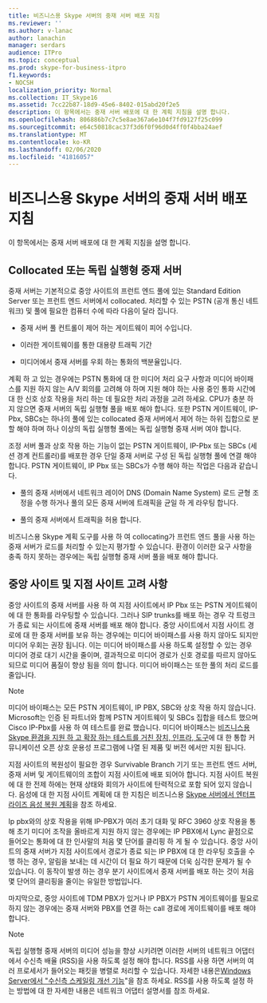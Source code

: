 ```yaml
---
title: 비즈니스용 Skype 서버의 중재 서버 배포 지침
ms.reviewer: ''
ms.author: v-lanac
author: lanachin
manager: serdars
audience: ITPro
ms.topic: conceptual
ms.prod: skype-for-business-itpro
f1.keywords:
- NOCSH
localization_priority: Normal
ms.collection: IT_Skype16
ms.assetid: 7cc22b87-18d9-45e6-8402-015abd20f2e5
description: 이 항목에서는 중재 서버 배포에 대 한 계획 지침을 설명 합니다.
ms.openlocfilehash: 806886b7c7c5e8ae367a6e104f7fd9127f25c099
ms.sourcegitcommit: e64c50818cac37f3d6f0f96d0d4ff0f4bba24aef
ms.translationtype: MT
ms.contentlocale: ko-KR
ms.lasthandoff: 02/06/2020
ms.locfileid: "41816057"
---
```

# <a name="deployment-guidelines-for-mediation-server-in-skype-for-business-server"></a>비즈니스용 Skype 서버의 중재 서버 배포 지침
 
이 항목에서는 중재 서버 배포에 대 한 계획 지침을 설명 합니다.
  
## <a name="collocated-or-stand-alone-mediation-server"></a>Collocated 또는 독립 실행형 중재 서버

중재 서버는 기본적으로 중앙 사이트의 프런트 엔드 풀에 있는 Standard Edition Server 또는 프런트 엔드 서버에서 collocated. 처리할 수 있는 PSTN (공개 통신 네트워크) 및 풀에 필요한 컴퓨터 수에 따라 다음이 달라 집니다.
  
- 중재 서버 풀 컨트롤이 제어 하는 게이트웨이 피어 수입니다.
    
- 이러한 게이트웨이를 통한 대용량 트래픽 기간
    
- 미디어에서 중재 서버를 우회 하는 통화의 백분율입니다.
    
계획 하 고 있는 경우에는 PSTN 통화에 대 한 미디어 처리 요구 사항과 미디어 바이패스를 지원 하지 않는 A/V 회의를 고려해 야 하며 지원 해야 하는 사용 중인 통화 시간에 대 한 신호 상호 작용을 처리 하는 데 필요한 처리 과정을 고려 하세요. CPU가 충분 하지 않으면 중재 서버의 독립 실행형 풀을 배포 해야 합니다. 또한 PSTN 게이트웨이, IP-Pbx, SBCs는 하나의 풀에 있는 collocated 중재 서버에서 제어 하는 하위 집합으로 분할 해야 하며 하나 이상의 독립 실행형 풀에는 독립 실행형 중재 서버 여야 합니다.
  
조정 서버 풀과 상호 작용 하는 기능이 없는 PSTN 게이트웨이, IP-Pbx 또는 SBCs (세션 경계 컨트롤러)를 배포한 경우 단일 중재 서버로 구성 된 독립 실행형 풀에 연결 해야 합니다. PSTN 게이트웨이, IP Pbx 또는 SBCs가 수행 해야 하는 작업은 다음과 같습니다.
  
- 풀의 중재 서버에서 네트워크 레이어 DNS (Domain Name System) 로드 균형 조정을 수행 하거나 풀의 모든 중재 서버에 트래픽을 균일 하 게 라우팅 합니다.
    
- 풀의 중재 서버에서 트래픽을 허용 합니다.
    
비즈니스용 Skype 계획 도구를 사용 하 여 collocating가 프런트 엔드 풀을 사용 하는 중재 서버가 로드를 처리할 수 있는지 평가할 수 있습니다. 환경이 이러한 요구 사항을 충족 하지 못하는 경우에는 독립 실행형 중재 서버 풀을 배포 해야 합니다.
  
## <a name="central-site-and-branch-site-considerations"></a>중앙 사이트 및 지점 사이트 고려 사항

 중앙 사이트의 중재 서버를 사용 하 여 지점 사이트에서 IP Pbx 또는 PSTN 게이트웨이에 대 한 통화를 라우팅할 수 있습니다. 그러나 SIP trunks를 배포 하는 경우 각 트렁크가 종료 되는 사이트에 중재 서버를 배포 해야 합니다. 중앙 사이트에서 지점 사이트 경로에 대 한 중재 서버를 보유 하는 경우에는 미디어 바이패스를 사용 하지 않아도 되지만 미디어 우회는 권장 됩니다. 이는 미디어 바이패스를 사용 하도록 설정할 수 있는 경우 미디어 경로 대기 시간을 줄이며, 결과적으로 미디어 경로가 신호 경로를 따르지 않아도 되므로 미디어 품질이 향상 됨을 의미 합니다. 미디어 바이패스는 또한 풀의 처리 로드를 줄입니다.
  
> [!NOTE]
> 미디어 바이패스는 모든 PSTN 게이트웨이, IP PBX, SBC와 상호 작용 하지 않습니다. Microsoft는 인증 된 파트너와 함께 PSTN 게이트웨이 및 SBCs 집합을 테스트 했으며 Cisco IP-Pbx를 사용 하 여 테스트를 완료 했습니다. 미디어 바이패스는 [비즈니스용 Skype 환경을 지원 하 고 확장 하는 테스트를 거친 장치, 인프라, 도구](http://partnersolutions.skypeforbusiness.com/solutionscatalog)에 대 한 통합 커뮤니케이션 오픈 상호 운용성 프로그램에 나열 된 제품 및 버전 에서만 지원 됩니다. 
  
지점 사이트의 복원성이 필요한 경우 Survivable Branch 기기 또는 프런트 엔드 서버, 중재 서버 및 게이트웨이의 조합이 지점 사이트에 배포 되어야 합니다. 지점 사이트 복원에 대 한 전제 하에는 현재 상태와 회의가 사이트에 탄력적으로 포함 되어 있지 않습니다. 음성에 대 한 지점 사이트 계획에 대 한 지침은 비즈니스용 [Skype 서버에서 엔터프라이즈 음성 복원 계획](../enterprise-voice-solution/enterprise-voice-resiliency.md)을 참조 하세요.
  
Ip pbx와의 상호 작용을 위해 IP-PBX가 여러 초기 대화 및 RFC 3960 상호 작용을 통해 초기 미디어 조작을 올바르게 지원 하지 않는 경우에는 IP PBX에서 Lync 끝점으로 들어오는 통화에 대 한 인사말의 처음 몇 단어를 클리핑 하 게 될 수 있습니다. 중앙 사이트의 중재 서버가 지점 사이트에서 경로가 종료 되는 IP PBX에 대 한 라우팅 호출을 수행 하는 경우, 알림을 보내는 데 시간이 더 필요 하기 때문에 더욱 심각한 문제가 될 수 있습니다. 이 동작이 발생 하는 경우 분기 사이트에서 중재 서버를 배포 하는 것이 처음 몇 단어의 클리핑을 줄이는 유일한 방법입니다.
  
마지막으로, 중앙 사이트에 TDM PBX가 있거나 IP PBX가 PSTN 게이트웨이를 필요로 하지 않는 경우에는 중재 서버와 PBX를 연결 하는 call 경로에 게이트웨이를 배포 해야 합니다.
  
> [!NOTE]
> 독립 실행형 중재 서버의 미디어 성능을 향상 시키려면 이러한 서버의 네트워크 어댑터에서 수신측 배율 (RSS)을 사용 하도록 설정 해야 합니다. RSS를 사용 하면 서버의 여러 프로세서가 들어오는 패킷을 병렬로 처리할 수 있습니다. 자세한 내용은[Windows Server에서 "수신측 스케일링 개선 기능](https://go.microsoft.com/fwlink/p/?LinkId=268731)"을 참조 하세요. RSS를 사용 하도록 설정 하는 방법에 대 한 자세한 내용은 네트워크 어댑터 설명서를 참조 하세요. 
  

